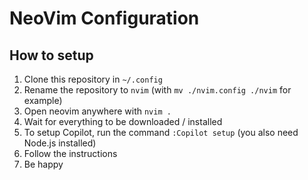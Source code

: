 # NeoVim Configuration

## How to setup

1. Clone this repository in `~/.config`
2. Rename the repository to `nvim` (with `mv ./nvim.config ./nvim` for example)
3. Open neovim anywhere with `nvim .`
4. Wait for everything to be downloaded / installed
5. To setup Copilot, run the command `:Copilot setup` (you also need Node.js installed)
6. Follow the instructions
7. Be happy
